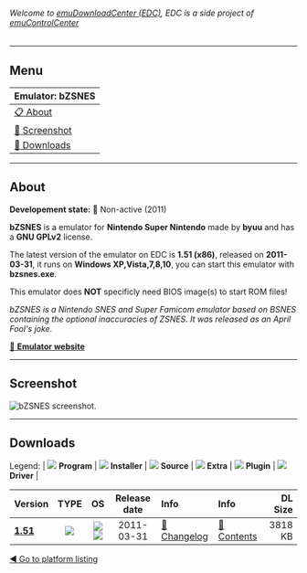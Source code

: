 ###### Welcome to [emuDownloadCenter (EDC)](https://github.com/PhoenixInteractiveNL/emuDownloadCenter/wiki/), EDC is a side project of [emuControlCenter](https://github.com/PhoenixInteractiveNL/emuControlCenter/wiki/)
***
## Menu
| **Emulator: bZSNES** |
|:---------|
| [:clipboard: About](#about) |
| [:sunrise: Screenshot](#screenshot) |
| [:floppy_disk: Downloads](#downloads) |
***
## About
**Developement state:** :red_circle: Non-active (2011)

**bZSNES** is a emulator for **Nintendo Super Nintendo** made by **byuu** and has a **GNU GPLv2** license.

The latest version of the emulator on EDC is **1.51 (x86)**, released on **2011-03-31**, it runs on **Windows XP,Vista,7,8,10**, you can start this emulator with **bzsnes.exe**.

This emulator does **NOT** specificly need BIOS image(s) to start ROM files!

_bZSNES is a Nintendo SNES and Super Famicom emulator based on BSNES containing the optional inaccuracies of ZSNES. It was released as an April Fool's joke._

[:link: **Emulator website**](http://byuu.org/)
***
## Screenshot
![](https://raw.githubusercontent.com/PhoenixInteractiveNL/emuDownloadCenter/master/hooks/bzsnes/emulator_screen_01.jpg "bZSNES screenshot.")
***
## Downloads
Legend:
| ![](https://raw.githubusercontent.com/wiki/PhoenixInteractiveNL/emuDownloadCenter/images_misc/icon_program_24.png) **Program** | 
![](https://raw.githubusercontent.com/wiki/PhoenixInteractiveNL/emuDownloadCenter/images_misc/icon_installer_24.png) **Installer** | 
![](https://raw.githubusercontent.com/wiki/PhoenixInteractiveNL/emuDownloadCenter/images_misc/icon_source_code_24.png) **Source** | 
![](https://raw.githubusercontent.com/wiki/PhoenixInteractiveNL/emuDownloadCenter/images_misc/icon_extra_24.png) **Extra** | 
![](https://raw.githubusercontent.com/wiki/PhoenixInteractiveNL/emuDownloadCenter/images_misc/icon_plugin_24.png) **Plugin** | 
![](https://raw.githubusercontent.com/wiki/PhoenixInteractiveNL/emuDownloadCenter/images_misc/icon_driver_24.png) **Driver** | 


| Version  | TYPE | OS | Release date  | Info       | Info       | DL Size    |
|:---------|:----:|:--:|:-------------:|:-----------|:-----------|-----------:|
| [**1.51**](https://github.com/PhoenixInteractiveNL/edc-repo0005/raw/master/bzsnes/1.51.7z) | ![](https://raw.githubusercontent.com/wiki/PhoenixInteractiveNL/emuDownloadCenter/images_misc/icon_program_24.png) | ![](https://raw.githubusercontent.com/wiki/PhoenixInteractiveNL/emuDownloadCenter/images_misc/logo_windows_24.png)![](https://raw.githubusercontent.com/wiki/PhoenixInteractiveNL/emuDownloadCenter/images_misc/icon_32-bit_24.png) | 2011-03-31 | [:page_facing_up: Changelog](https://github.com/PhoenixInteractiveNL/edc-repo0005/blob/master/bzsnes/1.51_changelog.txt) | [:mag_right: Contents](https://github.com/PhoenixInteractiveNL/edc-repo0005/blob/master/bzsnes/1.51_contents.txt) | 3818 KB |

[:arrow_backward: Go to platform listing](https://github.com/PhoenixInteractiveNL/emuDownloadCenter/wiki/EDC-Platform-List)
